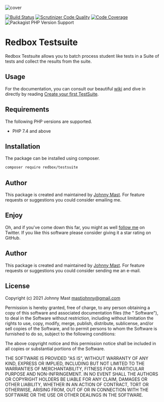 ![cover](https://user-images.githubusercontent.com/121194/107553910-86e08800-6bd5-11eb-9411-500ca30125f0.png)

[![Build Status](https://travis-ci.com/johnnymast/redbox-testsuite.svg?branch=master)](https://travis-ci.com/johnnymast/redbox-testsuite)
[![Scrutinizer Code Quality](https://scrutinizer-ci.com/g/johnnymast/redbox-testsuite/badges/quality-score.png?b=master)](https://scrutinizer-ci.com/g/johnnymast/redbox-testsuite/?branch=master)
[![Code Coverage](https://scrutinizer-ci.com/g/johnnymast/redbox-testsuite/badges/coverage.png?b=master)](https://scrutinizer-ci.com/g/johnnymast/redbox-testsuite/?branch=master)
![Packagist PHP Version Support](https://img.shields.io/packagist/php-v/redbox/testsuite) 

# Redbox Testsuite

Redbox Testsuite allows you to batch process student like tests in a Suite of tests and collect the results from the suite.


## Usage

For the documentation, you can consult our beautiful [wiki](https://github.com/johnnymast/redbox-testsuite/wiki) and dive in directly
by reading [Create your first TestSuite](https://github.com/johnnymast/redbox-testsuite/wiki/Create-your-first-TestSuite).



## Requirements

The following PHP versions are supported.

+ PHP 7.4 and above

## Installation

The package can be installed using composer.

```bash
composer require redbox/testsuite
```

## Author

This package is created and maintained by [Johnny Mast](mailto:mastjohnny@gmail.com). For feature requests or suggestions you could consider
emailing  me.

## Enjoy

Oh, and if you've come down this far, you might as well [follow me](https://twitter.com/mastjohnny) on Twitter. If you like this software
please consider giving it a star rating on GitHub.

## Author

This package is created and maintained by [Johnny Mast](mailto:mastjohnny@gmail.com). For feature requests or suggestions you could consider
sending me an e-mail.

## License

Copyright (c) 2021 Johnny Mast <mastjohnny@gmail.com>

Permission is hereby granted, free of charge, to any person obtaining a copy of this software and associated documentation files (the "
Software"), to deal in the Software without restriction, including without limitation the rights to use, copy, modify, merge, publish,
distribute, sublicense, and/or sell copies of the Software, and to permit persons to whom the Software is furnished to do so, subject to the
following conditions:

The above copyright notice and this permission notice shall be included in all copies or substantial portions of the Software.

THE SOFTWARE IS PROVIDED "AS IS", WITHOUT WARRANTY OF ANY KIND, EXPRESS OR IMPLIED, INCLUDING BUT NOT LIMITED TO THE WARRANTIES OF
MERCHANTABILITY, FITNESS FOR A PARTICULAR PURPOSE AND NON-INFRINGEMENT. IN NO EVENT SHALL THE AUTHORS OR COPYRIGHT HOLDERS BE LIABLE FOR ANY
CLAIM, DAMAGES OR OTHER LIABILITY, WHETHER IN AN ACTION OF CONTRACT, TORT OR OTHERWISE, ARISING FROM, OUT OF OR IN CONNECTION WITH THE
SOFTWARE OR THE USE OR OTHER DEALINGS IN THE SOFTWARE.
